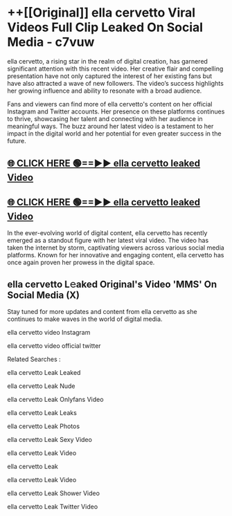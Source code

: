 # ++[[Original]] ella cervetto Viral Videos Full Clip Leaked On Social Media - c7vuw<br>

ella cervetto, a rising star in the realm of digital creation, has garnered significant attention with this recent video. Her creative flair and compelling presentation have not only captured the interest of her existing fans but have also attracted a wave of new followers. The video’s success highlights her growing influence and ability to resonate with a broad audience.

Fans and viewers can find more of ella cervetto's content on her official Instagram and Twitter accounts. Her presence on these platforms continues to thrive, showcasing her talent and connecting with her audience in meaningful ways. The buzz around her latest video is a testament to her impact in the digital world and her potential for even greater success in the future.


## [🌐 CLICK HERE 🟢==►► ella cervetto leaked Video ](https://onlyclips.site?title=ella_cervetto&ref=git)

## [🌐 CLICK HERE 🟢==►► ella cervetto leaked Video ](https://onlyclips.site?title=ella_cervetto&ref=git)


In the ever-evolving world of digital content, ella cervetto has recently emerged as a standout figure with her latest viral video. The video has taken the internet by storm, captivating viewers across various social media platforms. Known for her innovative and engaging content, ella cervetto has once again proven her prowess in the digital space.



## ella cervetto L𝚎aked Original's Video 'MMS' On Social Media (X)


Stay tuned for more updates and content from ella cervetto as she continues to make waves in the world of digital media.

ella cervetto video Instagram

ella cervetto video official twitter


Related Searches :

ella cervetto Leak Leaked

ella cervetto Leak Nude

ella cervetto Leak Onlyfans Video

ella cervetto Leak Leaks

ella cervetto Leak Photos

ella cervetto Leak Sexy Video

ella cervetto Leak Video

ella cervetto Leak

ella cervetto Leak Video

ella cervetto Leak Shower Video

ella cervetto Leak Twitter Video

